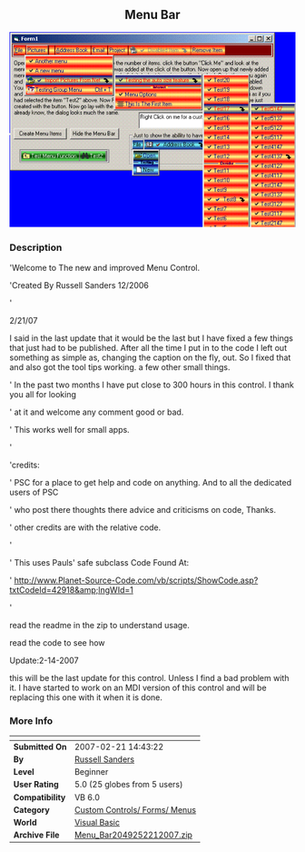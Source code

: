 ﻿<div align="center">

## Menu Bar

<img src="PIC2007262331172151.GIF">
</div>

### Description

'Welcome to The new and improved Menu Control.

'Created By Russell Sanders 12/2006

'

2/21/07

I said in the last update that it would be the last but I have fixed a few things that just had to be published. After all the time I put in to the code I left out something as simple as, changing the caption on the fly, out. So I fixed that and also got the tool tips working. a few other small things.

' In the past two months I have put close to 300 hours in this control. I thank you all for looking

'	at it and welcome any comment good or bad.

' This works well for small apps.

'

'credits:

' PSC for a place to get help and code on anything. And to all the dedicated users of PSC

' who post there thoughts there advice and criticisms on code, Thanks.

' other credits are with the relative code.

'

' This uses Pauls' safe subclass Code Found At:

' http://www.Planet-Source-Code.com/vb/scripts/ShowCode.asp?txtCodeId=42918&amp;lngWId=1

'

read the readme in the zip to understand usage.

read the code to see how

Update:2-14-2007

this will be the last update for this control. Unless I find a bad problem with it. I have started to work on an MDI version of this control and will be replacing this one with it when it is done.
 
### More Info
 


<span>             |<span>
---                |---
**Submitted On**   |2007-02-21 14:43:22
**By**             |[Russell Sanders](https://github.com/Planet-Source-Code/PSCIndex/blob/master/ByAuthor/russell-sanders.md)
**Level**          |Beginner
**User Rating**    |5.0 (25 globes from 5 users)
**Compatibility**  |VB 6\.0
**Category**       |[Custom Controls/ Forms/  Menus](https://github.com/Planet-Source-Code/PSCIndex/blob/master/ByCategory/custom-controls-forms-menus__1-4.md)
**World**          |[Visual Basic](https://github.com/Planet-Source-Code/PSCIndex/blob/master/ByWorld/visual-basic.md)
**Archive File**   |[Menu\_Bar2049252212007\.zip](https://github.com/Planet-Source-Code/russell-sanders-menu-bar__1-67815/archive/master.zip)








